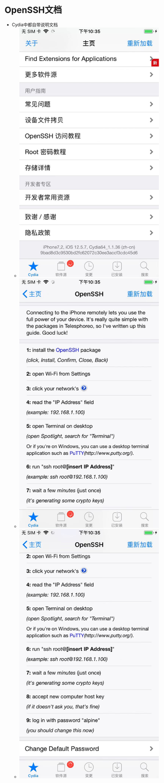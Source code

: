 # OpenSSH文档

* Cydia中都自带说明文档
  * ![cydia_openssh_doc_1](../../assets/img/cydia_openssh_doc_1.png)
  * ![cydia_openssh_doc_2](../../assets/img/cydia_openssh_doc_2.png)
  * ![cydia_openssh_doc_3](../../assets/img/cydia_openssh_doc_3.png)
